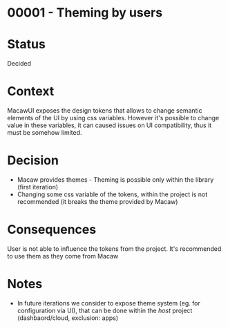 # 00001 - Theming by users

# Status

Decided

# Context

MacawUI exposes the design tokens that allows to change semantic elements of the UI by using css variables. However it's possible to change value in these variables, it can caused issues on UI compatibility, thus it must be somehow limited.

# Decision

- Macaw provides themes - Theming is possible only within the library (first iteration)
- Changing some css variable of the tokens, within the project is not recommended (it breaks the theme provided by Macaw)

# Consequences

User is not able to influence the tokens from the project. It's recommended to use them as they come from Macaw

# Notes

- In future iterations we consider to expose theme system (eg. for configuration via UI), that can be done within the _host_ project (dashbaord/cloud, exclusion: apps)
